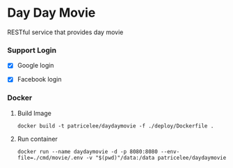 # Day Day Movie

RESTful service that provides day movie 

### Support Login

- [x] Google login

- [x] Facebook login


### Docker
1. Build Image

    ```console
    docker build -t patricelee/daydaymovie -f ./deploy/Dockerfile .
    ```

1. Run container

    ```console
    docker run --name daydaymovie -d -p 8080:8080 --env-file=./cmd/movie/.env -v "$(pwd)"/data:/data patricelee/daydaymovie
    ```